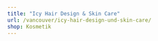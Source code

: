 ```yaml
---
title: "Icy Hair Design & Skin Care"
url: /vancouver/icy-hair-design-und-skin-care/
shop: Kosmetik
---
```


